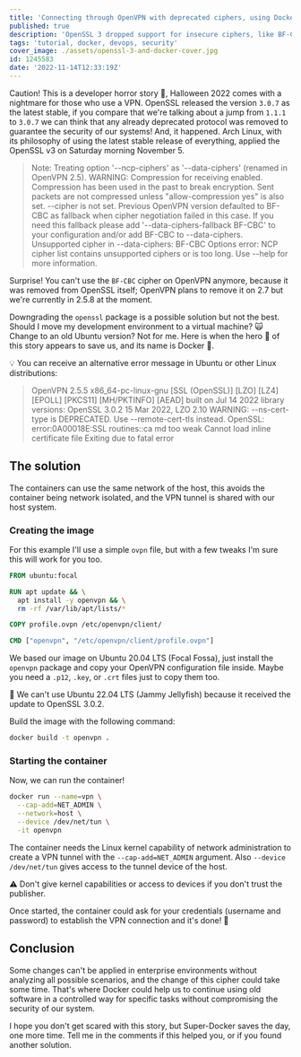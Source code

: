 ```yaml
---
title: 'Connecting through OpenVPN with deprecated ciphers, using Docker'
published: true
description: 'OpenSSL 3 dropped support for insecure ciphers, like BF-CBC, but with Docker we can continue using our OpenVPN as usual.'
tags: 'tutorial, docker, devops, security'
cover_image: ./assets/openssl-3-and-docker-cover.jpg
id: 1245583
date: '2022-11-14T12:33:19Z'
---
```


Caution! This is a developer horror story 👻, Halloween 2022 comes with a nightmare for those who use a VPN. OpenSSL released the version `3.0.7` as the latest stable, if you compare that we're talking about a jump from `1.1.1` to `3.0.7` we can think that any already deprecated protocol was removed to guarantee the security of our systems! And, it happened.
Arch Linux, with its philosophy of using the latest stable release of everything, applied the OpenSSL v3 on Saturday morning November 5.

> Note: Treating option '--ncp-ciphers' as  '--data-ciphers' (renamed in OpenVPN 2.5).
> WARNING: Compression for receiving enabled. Compression has been used in the past to break encryption. Sent packets are not compressed unless "allow-compression yes" is also set.
> --cipher is not set. Previous OpenVPN version defaulted to BF-CBC as fallback when cipher negotiation failed in this case. If you need this fallback please add '--data-ciphers-fallback BF-CBC' to your configuration and/or add BF-CBC to --data-ciphers.
> Unsupported cipher in --data-ciphers: BF-CBC
> Options error: NCP cipher list contains unsupported ciphers or is too long.
> Use --help for more information.

Surprise! You can't use the `BF-CBC` cipher on OpenVPN anymore, because it was removed from OpenSSL itself; OpenVPN plans to remove it on 2.7 but we're currently in 2.5.8 at the moment.

Downgrading the `openssl` package is a possible solution but not the best. Should I move my development environment to a virtual machine? 🙀 Change to an old Ubuntu version? Not for me. Here is when the hero 🦸 of this story appears to save us, and its name is Docker 🐳.

💡 You can receive an alternative error message in Ubuntu or other Linux distributions:

> OpenVPN 2.5.5 x86_64-pc-linux-gnu [SSL (OpenSSL)] [LZO] [LZ4] [EPOLL] [PKCS11] [MH/PKTINFO] [AEAD] built on Jul 14 2022
> library versions: OpenSSL 3.0.2 15 Mar 2022, LZO 2.10
> WARNING: --ns-cert-type is DEPRECATED.  Use --remote-cert-tls instead.
> OpenSSL: error:0A00018E:SSL routines::ca md too weak
> Cannot load inline certificate file
> Exiting due to fatal error

## The solution

The containers can use the same network of the host, this avoids the container being network isolated, and the VPN tunnel is shared with our host system.

### Creating the image

For this example I'll use a simple `ovpn` file, but with a few tweaks I'm sure this will work for you too.

```Dockerfile
FROM ubuntu:focal

RUN apt update && \
  apt install -y openvpn && \
  rm -rf /var/lib/apt/lists/*

COPY profile.ovpn /etc/openvpn/client/

CMD ["openvpn", "/etc/openvpn/client/profile.ovpn"]
```

We based our image on Ubuntu 20.04 LTS (Focal Fossa), just install the `openvpn` package and copy your OpenVPN configuration file inside. Maybe you need a `.p12`, `.key`, or `.crt` files just to copy them too.

🧠 We can't use Ubuntu 22.04 LTS (Jammy Jellyfish) because it received the update to OpenSSL 3.0.2.

Build the image with the following command:

```bash
docker build -t openvpn .
```

### Starting the container

Now, we can run the container!

```bash
docker run --name=vpn \
  --cap-add=NET_ADMIN \
  --network=host \
  --device /dev/net/tun \
  -it openvpn
```

The container needs the Linux kernel capability of network administration to create a VPN tunnel with the `--cap-add=NET_ADMIN` argument. Also `--device /dev/net/tun` gives access to the tunnel device of the host.

⚠️ Don't give kernel capabilities or access to devices if you don't trust the publisher.

Once started, the container could ask for your credentials (username and password) to establish the VPN connection and it's done! 🎉

## Conclusion

Some changes can't be applied in enterprise environments without analyzing all possible scenarios, and the change of this cipher could take some time. That's where Docker could help us to continue using old software in a controlled way for specific tasks without compromising the security of our system.

I hope you don't get scared with this story, but Super-Docker saves the day, one more time. Tell me in the comments if this helped you, or if you found another solution.
